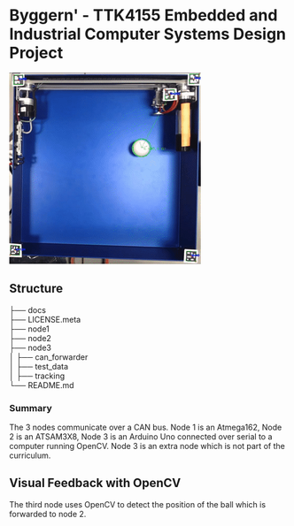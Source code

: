 # Byggern' - TTK4155 Embedded and Industrial Computer Systems Design Project

![demo-gif](demo_tracking.gif)

## Structure

├── docs  
├── LICENSE.meta  
├── node1  
├── node2  
├── node3  
│     ├── can_forwarder  
│     ├── test_data  
│     ├── tracking  
└── README.md  

### Summary
The 3 nodes communicate over a CAN bus. Node 1 is an Atmega162, Node 2 is an ATSAM3X8, Node 3 is an Arduino Uno connected over serial to a computer running OpenCV. Node 3 is an extra node which is not part of the curriculum.

## Visual Feedback with OpenCV

The third node uses OpenCV to detect the position of the ball which is forwarded to node 2. 


